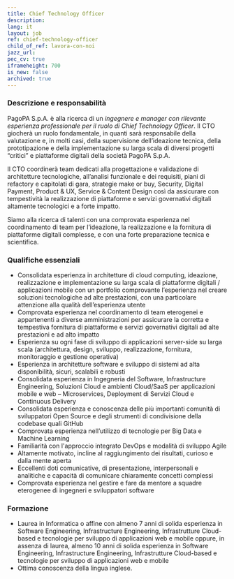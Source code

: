 ```yaml
---
title: Chief Technology Officer
description:
lang: it
layout: job
ref: chief-technology-officer
child_of_ref: lavora-con-noi
jazz_url: 
pec_cv: true
iframeheight: 700
is_new: false
archived: true
---
```


### Descrizione e responsabilità

PagoPA S.p.A. è alla ricerca di un *ingegnere e manager con rilevante esperienza professionale per il ruolo di Chief Technology Officer*.
Il CTO giocherà un ruolo fondamentale, in quanti sarà responsabile della valutazione e, in molti casi, della supervisione dell’ideazione tecnica, della prototipazione e della implementazione su larga scala di diversi progetti “critici” e piattaforme digitali della società PagoPA S.p.A.
 
Il CTO coordinerà team dedicati alla progettazione e validazione di architetture tecnologiche, all’analisi funzionale e dei requisiti, piani di refactory e capitolati di gara, strategie make or buy, Security, Digital Payment, Product & UX, Service & Content Design così da assicurare con tempestività la realizzazione di piattaforme e servizi governativi digitali altamente tecnologici e a forte impatto.
 
Siamo alla ricerca di talenti con una comprovata esperienza nel coordinamento di team per l’ideazione, la realizzazione e la fornitura di piattaforme digitali complesse, e con una forte preparazione tecnica e scientifica.

### Qualifiche essenziali

* Consolidata esperienza in architetture di cloud computing, ideazione, realizzazione e implementazione su larga scala di piattaforme digitali / applicazioni mobile con un portfolio comprovante l’esperienza nel creare soluzioni tecnologiche ad alte prestazioni, con una particolare attenzione alla qualità dell’esperienza utente
* Comprovata esperienza nel coordinamento di team eterogenei e appartenenti a diverse amministrazioni per assicurare la corretta e tempestiva fornitura di piattaforme e servizi governativi digitali ad alte prestazioni e ad alto impatto
* Esperienza su ogni fase di sviluppo di applicazioni server-side su larga scala (architettura, design, sviluppo, realizzazione, fornitura, monitoraggio e gestione operativa)
* Esperienza in architetture software e sviluppo di sistemi ad alta disponibilità, sicuri, scalabili e robusti
* Consolidata esperienza in Ingegneria del Software, Infrastructure Engineering, Soluzioni Cloud e ambienti Cloud/SaaS per applicazioni mobile e web – Microservices, Deployment di Servizi Cloud e Continuous Delivery
* Consolidata esperienza e conoscenza delle più importanti comunità di sviluppatori Open Source e degli strumenti di condivisione della codebase quali GitHub
* Comprovata esperienza nell’utilizzo di  tecnologie per Big Data e Machine Learning
* Familiarità con l'approccio integrato DevOps e modalità di sviluppo Agile
* Altamente motivato, incline al raggiungimento dei risultati, curioso e dalla mente aperta
* Eccellenti doti comunicative, di presentazione, interpersonali e analitiche e capacità di comunicare chiaramente concetti complessi
* Comprovata esperienza nel gestire e fare da mentore a squadre eterogenee di ingegneri e sviluppatori software

### Formazione

* Laurea in Informatica o affine con almeno 7 anni di solida esperienza in Software Engineering, Infrastructure Engineering, Infrastrutture Cloud-based e tecnologie per sviluppo di applicazioni web e mobile oppure, in assenza di laurea, almeno 10 anni di solida esperienza in Software Engineering, Infrastructure Engineering, Infrastrutture Cloud-based e tecnologie per sviluppo di applicazioni web e mobile
* Ottima conoscenza della lingua inglese.


